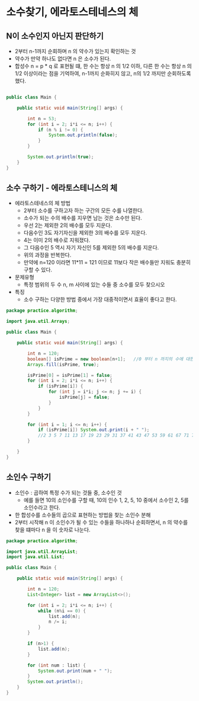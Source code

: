 # 소수찾기, 에라토스테네스의 체

## N이 소수인지 아닌지 판단하기

* 2부터 n-1까지 순회하며 n 의 약수가 있는지 확인하는 것
* 약수가 만약 하나도 없다면 n 은 소수가 된다.
* 합성수 n = p \* q 로 표현될 떄, 한 수는 항상 n 의 1/2 이하, 다른 한 수는 항상 n 의 1/2 이상이라는 점을 기억하여, n-1까지 순화히지 않고, n의 1/2 까지만 순회하도록 했다.

```java

public class Main {

    public static void main(String[] args) {

        int n = 53;
        for (int i = 2; i*i <= n; i++) {
            if (n % i != 0) {
                System.out.println(false);
            }
        }

        System.out.println(true);
    }
}

```



## 소수 구하기 - 에라토스테니스의 체

* 에라토스테네스의 체 방법
  * 2부터 소수를 구하고자 하는 구간의 모든 수를 나열한다.
  * 소수가 되는 수의 배수를 지우면 남는 것은 소수만 된다.
  * 우선 2는 제외한 2의 배수를 모두 지운다.
  * 다음수인 3도 자기자신을 제외한 3의 배수를 모두 지운다.
  * 4는 이미 2의 배수로 지워졌다.
  * 그 다음수인 5 역시 자기 자신인 5를 제외한 5의 배수를 지운다.
  * 위의 과정을 반복한다.
  * 만약에 n=120 이라면 11\*11 = 121 이므로 11보다 작은 배수들만 지워도 충분히 구할 수 있다.
* 문제유형
  * 특정 범위의 두 수 n, m 사이에 있는 수들 중 소수를 모두 찾으시오
* 특징
  * 소수 구하는 다양한 방법 중에서 가장 대중적이면서 효율이 좋다고 한다.

```java
package practice.algorithm;

import java.util.Arrays;

public class Main {

    public static void main(String[] args) {

        int n = 120;
        boolean[] isPrime = new boolean[n+1];   //0 부터 n 까지의 수에 대한 상태를 저장
        Arrays.fill(isPrime, true);

        isPrime[0] = isPrime[1] = false;
        for (int i = 2; i*i <= n; i++) {
            if (isPrime[i]) {
                for (int j = i*i; j <= n; j += i) {
                    isPrime[j] = false;
                }
            }
        }

        for (int i = 1; i <= n; i++) {
            if (isPrime[i]) System.out.print(i + " ");
            //2 3 5 7 11 13 17 19 23 29 31 37 41 43 47 53 59 61 67 71 73 79 83 89 97 101 103 107 109 113 
        }

    }
}
```



## 소인수 구하기

* 소인수 : 곱하여 특정 수가 되는 것들 중, 소수인 것
  * 예를 들면 10의 소인수를 구할 때, 10의 인수 1, 2, 5, 10 중에서 소수인 2, 5를 소인수라고 한다.
* 한 합성수를 소수들의 곱으로 표현하는 방법을 찾는 소인수 분해
* 2부터 시작해 n 이 소인수가 될 수 있는 수들을 하나하나 순회하면서, n 의 약수를 찾을 떄마다 n 을 이 숫자로 나눈다.

```java
package practice.algorithm;

import java.util.ArrayList;
import java.util.List;

public class Main {

    public static void main(String[] args) {

        int n = 120;
        List<Integer> list = new ArrayList<>();

        for (int i = 2; i*i <= n; i++) {
            while (n%i == 0) {
                list.add(n);
                n /= i;
            }
        }

        if (n>1) {
            list.add(n);
        }

        for (int num : list) {
            System.out.print(num + " ");
        }
        System.out.println();
    }
}

```

